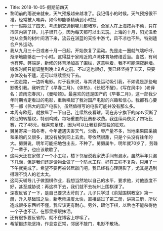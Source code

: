 - Title: 2018-10-05-假期前四天
- 黎明前的雨说来就来，天气预报越来越准了。我记得小的时候，天气预报很不准，经常被人嘲弄，如今却能够精确到小时批
- 十一假期过了四天，考虑到交通到哪儿都堵塞，全家人在上海按兵不动，只在市区内转了转。儿子很开心，因为每天都可以出去玩。上海的十月，阳光温柔地从金黄的树叶间洒下来，流云在湛蓝的天空中游弋，风不凉也不热，特别适合户外运动。
- 我从九月三十日或者十月一日起，开始恢复了运动。先是走一圈就气喘吁吁，渐渐地能够走一个小时。这得益于家附近的卢湾体育场修缮妥当。当然，有利也有弊。弊端是，新修的体育场加高了围栏，这意味着，我不可能深夜翻墙。锻炼时间只能调整到晚上9点之前。不过这也很好，我已经坚持了五天，只要身体没有不适，还可以继续坚持下去。
- 一边走路，一边听电影。对于我来说，与其说是运动吸引我，不如说是那些电影吸引我。我听完了《早春二月》，《体热》，《长眠不醒》，《写在风中》（老译名：苦雨恋春风），《曼哈顿》。最喜欢的还是国产的《早春二月》，这一部我少年时期肯定看过的电影，重新唤起了我对国产电影的兴趣和信心。我都有心要写一部《伟大的国产电影》，虽然值得写的电影可能并没有那么多。
- 本周有欧冠，就放纵了一下自己，连续熬夜看球。现在苏宁旗下的pptv买断了欧冠的转播权，特别鸡贼，每场重要的比赛都收费。我连续两夜买了四场比赛，花了48元。我喜欢足球，因为可以让我获得孤独的狂欢。
- 舅舅寄来一箱冬枣，今年遭遇灾害天气，欠收，枣产量不多，当地来果园采摘和采购的又很多，就没有放到网上去卖。枣依然很甜，只是个头没有往年的大。舅舅说，明年可能把地包出去，不种了。舅舅属牛，明年就70岁了，劳碌了一辈子，也应该歇歇了。
- 这两天还在家做了一个小工程，楼下邻居说我家洗手间有漏水，虽然半年只漏下几滴，但是我们还是请物业做了一个防水工程，好在工程不复杂，只用了一下午就完成了。希望不要再被邻居敲门吧，我已经有心理阴影了，尤其是遇到得理不饶人的老太太。
- 这两天辅导儿子做围棋作业，我想当然地以自己的水平，要求他，对他态度不好，甚至威胁说：再这样下去，我们就不去杭州上围棋课了。
- 深夜反省了一下，是自己要求太苛刻了。儿子只学过《俞斌围棋教室》第一册，升入基础班之后，新老师进度太快，直接跳过了第二册，讲第三册，所以造成很多东西听不懂。我应该更有耐心。另外，跟他下棋，以后也不能杀得他一个子也不活，在那里擦眼抹泪。
- 还有很多要反省的，就不在博客上啰嗦了。
- 希望锻炼能坚持，作息变正常，邻居不敲门，电影不散场。
